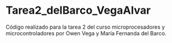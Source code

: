# Tarea2_delBarco_VegaAlvar
Código realizado para la tarea 2 del curso microprocesadores y microcontroladores por Owen Vega y María Fernanda del Barco.
